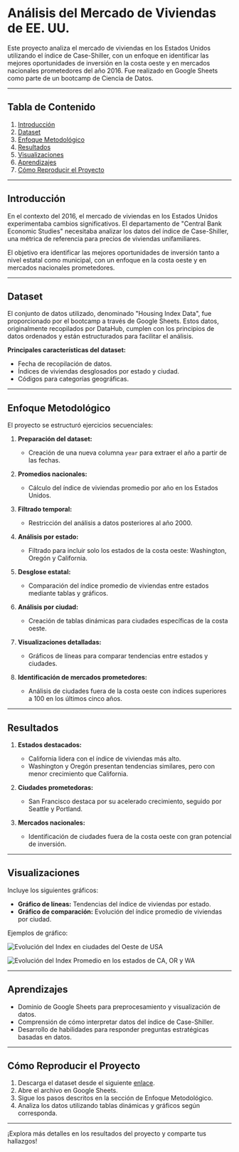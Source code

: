 # Análisis del Mercado de Viviendas de EE. UU.
Este proyecto analiza el mercado de viviendas en los Estados Unidos utilizando el índice de Case-Shiller, con un enfoque en identificar las mejores oportunidades de inversión en la costa oeste y en mercados nacionales prometedores del año 2016. Fue realizado en Google Sheets como parte de un bootcamp de Ciencia de Datos.

---

## Tabla de Contenido

1. [Introducción](#introducción)
2. [Dataset](#dataset)
3. [Enfoque Metodológico](#enfoque-metodológico)
4. [Resultados](#resultados)
5. [Visualizaciones](#visualizaciones)
6. [Aprendizajes](#aprendizajes)
7. [Cómo Reproducir el Proyecto](#cómo-reproducir-el-proyecto)

---

## Introducción

En el contexto del 2016, el mercado de viviendas en los Estados Unidos experimentaba cambios significativos. El departamento de "Central Bank Economic Studies" necesitaba analizar los datos del índice de Case-Shiller, una métrica de referencia para precios de viviendas unifamiliares. 

El objetivo era identificar las mejores oportunidades de inversión tanto a nivel estatal como municipal, con un enfoque en la costa oeste y en mercados nacionales prometedores.

---

## Dataset

El conjunto de datos utilizado, denominado "Housing Index Data", fue proporcionado por el bootcamp a través de Google Sheets. Estos datos, originalmente recopilados por DataHub, cumplen con los principios de datos ordenados y están estructurados para facilitar el análisis. 

**Principales características del dataset:**
- Fecha de recopilación de datos.
- Índices de viviendas desglosados por estado y ciudad.
- Códigos para categorías geográficas.

---

## Enfoque Metodológico

El proyecto se estructuró ejercicios secuenciales:

1. **Preparación del dataset:**
   - Creación de una nueva columna `year` para extraer el año a partir de las fechas.

2. **Promedios nacionales:**
   - Cálculo del índice de viviendas promedio por año en los Estados Unidos.

3. **Filtrado temporal:**
   - Restricción del análisis a datos posteriores al año 2000.

4. **Análisis por estado:**
   - Filtrado para incluir solo los estados de la costa oeste: Washington, Oregón y California.

5. **Desglose estatal:**
   - Comparación del índice promedio de viviendas entre estados mediante tablas y gráficos.

6. **Análisis por ciudad:**
   - Creación de tablas dinámicas para ciudades específicas de la costa oeste.

7. **Visualizaciones detalladas:**
   - Gráficos de líneas para comparar tendencias entre estados y ciudades.

8. **Identificación de mercados prometedores:**
   - Análisis de ciudades fuera de la costa oeste con índices superiores a 100 en los últimos cinco años.

---

## Resultados

1. **Estados destacados:**
   - California lidera con el índice de viviendas más alto.
   - Washington y Oregón presentan tendencias similares, pero con menor crecimiento que California.

2. **Ciudades prometedoras:**
   - San Francisco destaca por su acelerado crecimiento, seguido por Seattle y Portland.

3. **Mercados nacionales:**
   - Identificación de ciudades fuera de la costa oeste con gran potencial de inversión.

---

## Visualizaciones

Incluye los siguientes gráficos:

- **Gráfico de líneas:** Tendencias del índice de viviendas por estado.
- **Gráfico de comparación:** Evolución del índice promedio de viviendas por ciudad.

Ejemplos de gráfico:

![Evolución del Index en ciudades del Oeste de USA](https://github.com/user-attachments/assets/9d136255-95b6-4189-948c-61c0cc61e2ef)

![Evolución del Index Promedio en los estados de CA, OR y WA](https://github.com/user-attachments/assets/98e49675-181f-4d04-aeed-44d855f693f3)

---

## Aprendizajes

- Dominio de Google Sheets para preprocesamiento y visualización de datos.
- Comprensión de cómo interpretar datos del índice de Case-Shiller.
- Desarrollo de habilidades para responder preguntas estratégicas basadas en datos.

---

## Cómo Reproducir el Proyecto

1. Descarga el dataset desde el siguiente [enlace](https://docs.google.com/spreadsheets/d/1miRvSrp356AIfZhAoa-1z40n9p5oiB4APuVJ_JPxoCw/edit?usp=sharing).
2. Abre el archivo en Google Sheets.
3. Sigue los pasos descritos en la sección de Enfoque Metodológico.
4. Analiza los datos utilizando tablas dinámicas y gráficos según corresponda.

---

¡Explora más detalles en los resultados del proyecto y comparte tus hallazgos!
